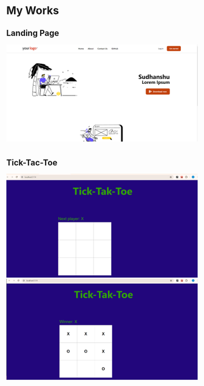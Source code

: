 # My Works
## Landing Page
[![Watch the video](/LandingPage/src/assets/Screenshot%202024-04-23%20153005.png)](/LandingPage/src/assets/video.mp4)

# 
## Tick-Tac-Toe
![Alt text](/Tic-Tak-Toe/src/assets/Screenshot%202024-04-23%20150515.png)
![Alt text](/Tic-Tak-Toe/src/assets/Screenshot%202024-04-23%20150554.png)
